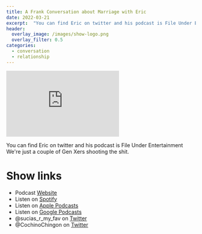 ```yaml
---
title: A Frank Conversation about Marriage with Eric
date: 2022-03-21
excerpt:  "You can find Eric on twitter and his podcast is File Under Entertainment We're just a couple of Gen Xers shooting the shit"
header:
  overlay_image: /images/show-logo.png
  overlay_filter: 0.5
categories: 
  - conversation
  - relationship
---
```


<iframe src="https://embed.embed.podcasts.apple.com/us/podcast/a-frank-conversation-about-marriage-with-eric/id1548173787?i=1000554691567&amp;theme=dark" height='175' frameborder='0' allowtransparency='true' allow='encrypted-media''></iframe> 

You can find Eric on twitter and his podcast is File Under Entertainment We're just a couple of Gen Xers shooting the shit.

# Show links

* <i class='fas fa-link'></i>Podcast [ Website](https://sucias.xyz)
* <i class='fab fa-spotify'></i>Listen on [Spotify](https://open.spotify.com/show/3XjoipCU3QzeIaQAAQpBdW)
* <i class='fas fa-podcast'></i>Listen on [Apple Podcasts](https://podcasts.apple.com/us/podcast/sucias-are-my-favorite/id1548173787)
* <i class='fab fa-google-play'></i>Listen on [Google Podcasts](https://podcasts.google.com/feed/aHR0cHM6Ly9hbmNob3IuZm0vcy80MjI0YzYzYy9wb2RjYXN0L3Jzcw==)
* <i class='fab fa-twitter'></i>@sucias_r_my_fav on [Twitter](https://twitter.com/sucias_r_my_fav)
* <i class='fab fa-twitter'></i>@CochinoChingon on [Twitter](https://twitter.com/cochinochingon)
